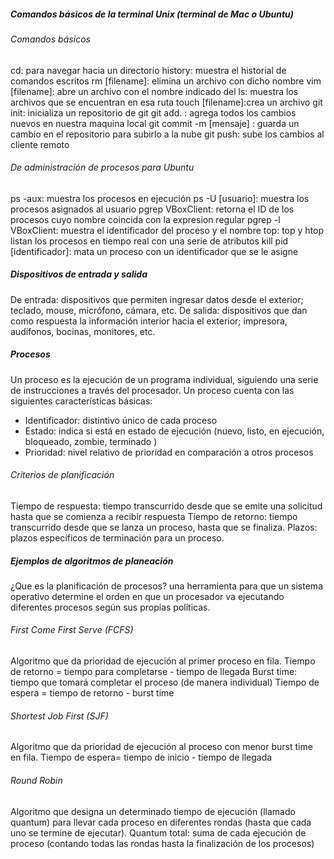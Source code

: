 ##### Comandos básicos de la terminal Unix (terminal de Mac o Ubuntu)

###### Comandos básicos
cd: para navegar hacia un directorio 
history: muestra el historial de comandos escritos 
rm [filename]: elimina un archivo con dicho nombre
vim [filename]: abre un archivo con el nombre indicado del
ls: muestra los archivos que se encuentran en esa ruta
touch [filename]:crea un archivo 
git init: inicializa un repositorio de git
git add. : agrega todos los cambios nuevos en nuestra maquina local 
git commit -m [mensaje] : guarda un cambio en el repositorio para subirlo a la nube
git push: sube los cambios al cliente remoto

###### De administración de procesos para Ubuntu
ps -aux: muestra los procesos en ejecución
ps -U [usuario]: muestra los procesos asignados al usuario
pgrep VBoxClient: retorna el ID de los procesos cuyo nombre coincida con la expresion regular
pgrep -l VBoxClient: muestra el identificador del proceso y el nombre
top: top y htop listan los procesos en tiempo real con una serie de atributos
kill pid [identificador]: mata un proceso con un identificador que se le asigne 

##### Dispositivos de entrada y salida 
De entrada: dispositivos que permiten ingresar datos desde el exterior; teclado, mouse, micrófono, cámara, etc. 
De salida: dispositivos que dan como respuesta la información interior hacia el exterior; impresora, audífonos, bocinas, monitores, etc.

##### Procesos
Un proceso es la ejecución de un programa individual, siguiendo una serie de instrucciones a través del procesador. Un proceso cuenta con las siguientes características básicas: 
- Identificador: distintivo único de cada proceso
- Estado: indica si está en estado de ejecución (nuevo, listo, en ejecución, bloqueado, zombie, terminado )
- Prioridad: nivel relativo de prioridad en comparación a otros procesos

###### Criterios de planificación 
Tiempo de respuesta: tiempo transcurrido desde que se emite una solicitud hasta que se comienza a recibir respuesta
Tiempo de retorno: tiempo transcurrido desde que se lanza un proceso, hasta que se finaliza.
Plazos: plazos específicos de terminación para un proceso. 

##### Ejemplos de algoritmos de planeación
¿Que es la planificación de procesos? una herramienta para que un sistema operativo determine el orden en que un procesador va ejecutando diferentes procesos según sus propias políticas.

###### First Come First Serve (FCFS)
Algoritmo que da prioridad de ejecución al primer proceso en fila.
Tiempo de retorno = tiempo para completarse - tiempo de llegada
Burst time: tiempo que tomará completar el proceso (de manera individual)
Tiempo de espera = tiempo de retorno - burst time

###### Shortest Job First (SJF)
Algoritmo que da prioridad de ejecución al proceso con menor burst time en fila.
Tiempo de espera= tiempo de inicio - tiempo de llegada

###### Round Robin 
Algoritmo que designa un determinado tiempo de ejecución (llamado quantum) para llevar cada proceso en diferentes rondas (hasta que cada uno se termine de ejecutar).
Quantum total: suma de cada ejecución de proceso (contando todas las rondas hasta la finalización de los procesos)

